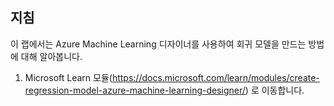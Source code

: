 ﻿---
lab:
    title: 'Azure Machine Learning 디자이너를 사용하여 회귀 모델 만들기'
---

## 지침
이 랩에서는 Azure Machine Learning 디자이너를 사용하여 회귀 모델을 만드는 방법에 대해 알아봅니다.

1.	Microsoft Learn 모듈(https://docs.microsoft.com/learn/modules/create-regression-model-azure-machine-learning-designer/) 로 이동합니다.
